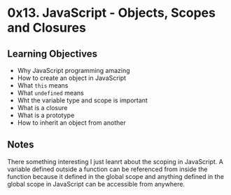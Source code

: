 # 0x13. JavaScript - Objects, Scopes and Closures

## Learning Objectives
- Why JavaScript programming amazing
- How to create an object in JavaScript
- What `this` means
- What `undefined` means
- Wht the variable type and scope is important
- What is a closure
- What is a prototype
- How to inherit an object from another


## Notes

There something interesting I just leanrt about the scoping in JavaScript. A
variable defined outside a function can be referenced from inside the function
because it defined in the global scope and anything defined in the global scope
in JavaScript can be accessible from anywhere.
